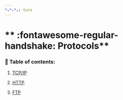 ```yaml
---
ᴴₒᴴₒᴴₒ: ture
---
```


# ** :fontawesome-regular-handshake: Protocols**

### **:book: Table of contents:**

1. [TCP/IP]()

2. [HTTP](HTTP.md).

3. [FTP]()
